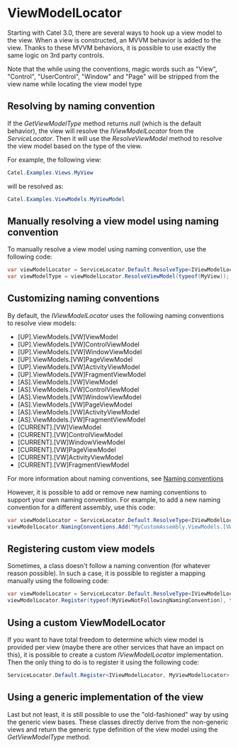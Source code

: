 # ViewModelLocator

Starting with Catel 3.0, there are several ways to hook up a view model to the view. When a view is constructed, an MVVM behavior is added to the view. Thanks to these MVVM behaviors, it is possible to use exactly the same logic on 3rd party controls.

Note that the while using the conventions, magic words such as "View", "Control", "UserControl", "Window" and "Page" will be stripped from the view name while locating the view model type

## Resolving by naming convention

If the *GetViewModelType* method returns *null* (which is the default behavior), the view will resolve the *IViewModelLocator* from the *ServiceLocator*. Then it will use the *ResolveViewModel* method to resolve the view model based on the type of the view.

For example, the following view:

``` {.java data-syntaxhighlighter-params="brush: java; gutter: false; theme: Confluence" data-theme="Confluence" style="brush: java; gutter: false; theme: Confluence"}
Catel.Examples.Views.MyView
```

will be resolved as:

``` {.java data-syntaxhighlighter-params="brush: java; gutter: false; theme: Confluence" data-theme="Confluence" style="brush: java; gutter: false; theme: Confluence"}
Catel.Examples.ViewModels.MyViewModel
```

## Manually resolving a view model using naming convention

To manually resolve a view model using naming convention, use the following code:

``` {.java data-syntaxhighlighter-params="brush: java; gutter: false; theme: Confluence" data-theme="Confluence" style="brush: java; gutter: false; theme: Confluence"}
var viewModelLocator = ServiceLocator.Default.ResolveType<IViewModelLocator>();
var viewModelType = viewModelLocator.ResolveViewModel(typeof(MyView));
```

## Customizing naming conventions

By default, the *IViewModelLocator* uses the following naming conventions to resolve view models:

-   [UP].ViewModels.[VW]ViewModel
-   [UP].ViewModels.[VW]ControlViewModel
-   [UP].ViewModels.[VW]WindowViewModel
-   [UP].ViewModels.[VW]PageViewModel
-   [UP].ViewModels.[VW]ActivityViewModel
-   [UP].ViewModels.[VW]FragmentViewModel
-   [AS].ViewModels.[VW]ViewModel
-   [AS].ViewModels.[VW]ControlViewModel
-   [AS].ViewModels.[VW]WindowViewModel
-   [AS].ViewModels.[VW]PageViewModel
-   [AS].ViewModels.[VW]ActivityViewModel
-   [AS].ViewModels.[VW]FragmentViewModel
-   [CURRENT].[VW]ViewModel
-   [CURRENT].[VW]ControlViewModel
-   [CURRENT].[VW]WindowViewModel
-   [CURRENT].[VW]PageViewModel
-   [CURRENT].[VW]ActivityViewModel
-   [CURRENT].[VW]FragmentViewModel

For more information about naming conventions, see [Naming conventions](Naming_conventions)

However, it is possible to add or remove new naming conventions to support your own naming convention. For example, to add a new naming convention for a different assembly, use this code:

``` {.java data-syntaxhighlighter-params="brush: java; gutter: false; theme: Confluence" data-theme="Confluence" style="brush: java; gutter: false; theme: Confluence"}
var viewModelLocator = ServiceLocator.Default.ResolveType<IViewModelLocator>();
viewModelLocator.NamingConventions.Add("MyCustomAssembly.ViewModels.[VW]ViewModel");
```

## Registering custom view models

Sometimes, a class doesn't follow a naming convention (for whatever reason possible). In such a case, it is possible to register a mapping manually using the following code:

``` {.java data-syntaxhighlighter-params="brush: java; gutter: false; theme: Confluence" data-theme="Confluence" style="brush: java; gutter: false; theme: Confluence"}
var viewModelLocator = ServiceLocator.Default.ResolveType<IViewModelLocator>();
viewModelLocator.Register(typeof(MyViewNotFollowingNamingConvention), typeof(MyViewModel));
```

## Using a custom ViewModelLocator

If you want to have total freedom to determine which view model is provided per view (maybe there are other services that have an impact on this), it is possible to create a custom *IViewModelLocator* implementation. Then the only thing to do is to register it using the following code:

``` {.java data-syntaxhighlighter-params="brush: java; gutter: false; theme: Confluence" data-theme="Confluence" style="brush: java; gutter: false; theme: Confluence"}
ServiceLocator.Default.Register<IViewModelLocator, MyViewModelLocator>();
```

## Using a generic implementation of the view

Last but not least, it is still possible to use the "old-fashioned" way by using the generic view bases. These classes directly derive from the non-generic views and return the generic type definition of the view model using the *GetViewModelType* method.

